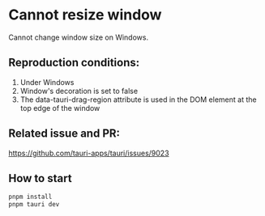 # Cannot resize window

Cannot change window size on Windows.

## Reproduction conditions:

1. Under Windows
2. Window's decoration is set to false
3. The data-tauri-drag-region attribute is used in the DOM element at the top edge of the window

## Related issue and PR:

https://github.com/tauri-apps/tauri/issues/9023

## How to start

```bash
pnpm install
pnpm tauri dev
```
